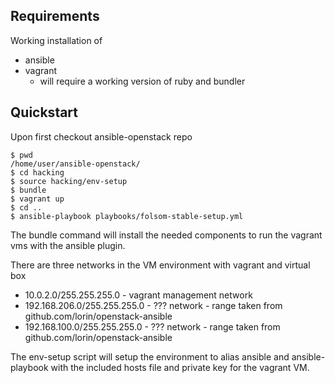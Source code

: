 ## Requirements

Working installation of 

* ansible
* vagrant
  * will require a working version of ruby and bundler

## Quickstart

Upon first checkout ansible-openstack repo

    $ pwd
    /home/user/ansible-openstack/
    $ cd hacking
    $ source hacking/env-setup
    $ bundle
    $ vagrant up
    $ cd ..
    $ ansible-playbook playbooks/folsom-stable-setup.yml
    

The bundle command will install the needed components to run the vagrant
vms with the ansible plugin.

There are three networks in the VM environment with vagrant and virtual box

* 10.0.2.0/255.255.255.0 - vagrant management network
* 192.168.206.0/255.255.255.0 - ??? network - range taken from github.com/lorin/openstack-ansible
* 192.168.100.0/255.255.255.0 - ??? network - range taken from github.com/lorin/openstack-ansible

The env-setup script will setup the environment to alias ansible and
ansible-playbook with the included hosts file and private key for the vagrant
VM.
